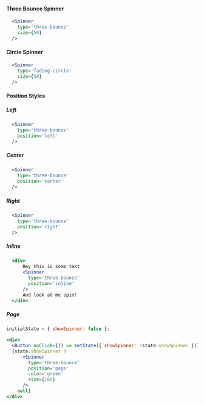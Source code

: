 #### Three Bounce Spinner

```jsx
  <Spinner
    type='three-bounce'
    size={50}
  />
```

#### Circle Spinner

```jsx
  <Spinner
    type='fading-circle'
    size={50}
  />
```

#### Position Styles

##### Left

```jsx
  <Spinner
    type='three-bounce'
    position='left'
  />
```

##### Center

```jsx
  <Spinner
    type='three-bounce'
    position='center'
  />
```

##### Right

```jsx
  <Spinner
    type='three-bounce'
    position='right'
  />
```

##### Inline

```jsx
  <div>
      Hey this is some text
      <Spinner
        type='three-bounce'
        position='inline'
      />
      And look at me spin!
  </div>
```

##### Page

```jsx
initialState = { showSpinner: false };

<div>
  <Button onClick={() => setState({ showSpinner: !state.showSpinner })}>{state.showSpinner ? 'Hide' : 'Show'} Page Spinner</Button>
  {state.showSpinner ? 
      <Spinner 
        type='three-bounce'
        position='page' 
        color='green' 
        size={100} 
      /> 
  : null}
</div>
```
